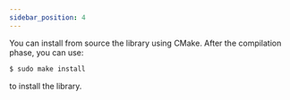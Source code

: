 ```yaml
---
sidebar_position: 4
---
```


You can install from source the library using CMake. After the compilation phase, you can use:

```bash 
$ sudo make install
```

to install the library.